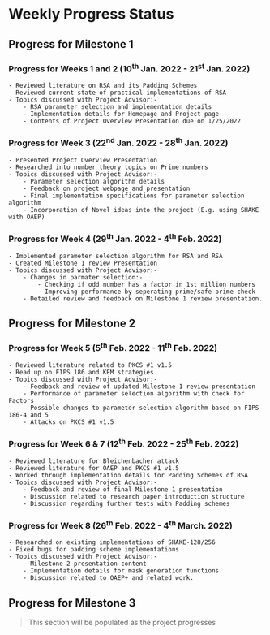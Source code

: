 # Weekly Progress Status

## Progress for Milestone 1
### Progress for Weeks 1 and 2 (10<sup>th</sup> Jan. 2022 - 21<sup>st</sup> Jan. 2022)
    - Reviewed literature on RSA and its Padding Schemes
    - Reviewed current state of practical implementations of RSA 
    - Topics discussed with Project Advisor:-
        - RSA parameter selection and implementation details
        - Implementation details for Homepage and Project page
        - Contents of Project Overview Presentation due on 1/25/2022

### Progress for Week 3 (22<sup>nd</sup> Jan. 2022 - 28<sup>th</sup> Jan. 2022)
    - Presented Project Overview Presentation
    - Researched into number theory topics on Prime numbers
    - Topics discussed with Project Advisor:-
        - Parameter selection algorithm details
        - Feedback on project webpage and presentation
        - Final implementation specifications for parameter selection algorithm
        - Incorporation of Novel ideas into the project (E.g. using SHAKE with OAEP)

### Progress for Week 4 (29<sup>th</sup> Jan. 2022 - 4<sup>th</sup> Feb. 2022)
    - Implemented parameter selection algorithm for RSA and RSA 
    - Created Milestone 1 review Presentation
    - Topics discussed with Project Advisor:-
        - Changes in parmater selection:-
            - Checking if odd number has a factor in 1st million numbers
            - Improving performance by seperating prime/safe prime check
        - Detailed review and feedback on Milestone 1 review presentation.
      

## Progress for Milestone 2
### Progress for Week 5 (5<sup>th</sup> Feb. 2022 - 11<sup>th</sup> Feb. 2022)
    - Reviewed literature related to PKCS #1 v1.5
    - Read up on FIPS 186 and KEM strategies
    - Topics discussed with Project Advisor:-
        - Feedback and review of updated Milestone 1 review presentation 
        - Performance of parameter selection algorithm with check for Factors
        - Possible changes to parameter selection algorithm based on FIPS 186-4 and 5
        - Attacks on PKCS #1 v1.5

### Progress for Week 6 & 7 (12<sup>th</sup> Feb. 2022 - 25<sup>th</sup> Feb. 2022)
    - Reviewed literature for Bleichenbacher attack
    - Reviewed literature for OAEP and PKCS #1 v1.5
    - Worked through implementation details for Padding Schemes of RSA
    - Topics discussed with Project Advisor:-
        - Feedback and review of final Milestone 1 presentation 
        - Discussion related to research paper introduction structure
        - Discussion regarding further tests with Padding schemes

### Progress for Week 8 (26<sup>th</sup> Feb. 2022 - 4<sup>th</sup> March. 2022)
    - Researched on existing implementations of SHAKE-128/256
    - Fixed bugs for padding scheme implementations
    - Topics discussed with Project Advisor:-
        - Milestone 2 presentation content
        - Implementation details for mask generation functions
        - Discussion related to OAEP+ and related work.

## Progress for Milestone 3
> This section will be populated as the project progresses
